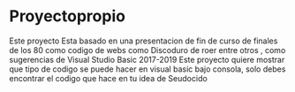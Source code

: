 # Proyectopropio
Este proyecto Esta basado en una presentacion de fin de curso de finales de los 80 como codigo de webs como Discoduro de roer entre otros ,  como sugerencias de Visual Studio Basic 2017-2019 
Este proyecto quiere  mostrar que tipo de codigo se puede hacer en visual basic bajo consola, solo debes encontrar el codigo que hace  en tu idea de Seudocido
